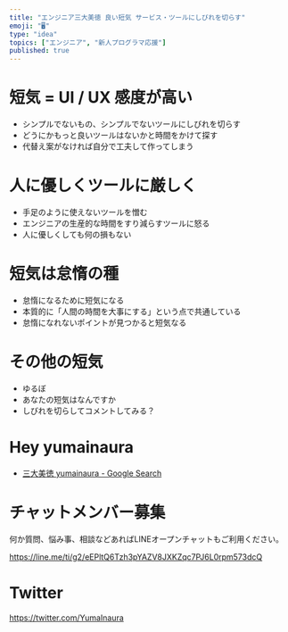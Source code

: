```yaml
---
title: "エンジニア三大美徳 良い短気 サービス・ツールにしびれを切らす"
emoji: "🖥"
type: "idea"
topics: ["エンジニア", "新人プログラマ応援"]
published: true
---
```


# 短気 = UI / UX 感度が高い

- シンプルでないもの、シンプルでないツールにしびれを切らす
- どうにかもっと良いツールはないかと時間をかけて探す
- 代替え案がなければ自分で工夫して作ってしまう

# 人に優しくツールに厳しく

- 手足のように使えないツールを憎む
- エンジニアの生産的な時間をすり減らすツールに怒る
- 人に優しくしても何の損もない

# 短気は怠惰の種

- 怠惰になるために短気になる
- 本質的に「人間の時間を大事にする」という点で共通している
- 怠惰になれないポイントが見つかると短気なる

# その他の短気

- ゆるぼ
- あなたの短気はなんですか
- しびれを切らしてコメントしてみる？


# Hey yumainaura

- [三大美徳 yumainaura - Google Search](https://www.google.co.jp/search?q=%E4%B8%89%E5%A4%A7%E7%BE%8E%E5%BE%B3+yumainaura&oq=%E4%B8%89%E5%A4%A7%E7%BE%8E%E5%BE%B3+yumainaura&aqs=chrome..69i57j69i60.3767j1j7&sourceid=chrome&ie=UTF-8)









<!-- Update From Qiita API -->

# チャットメンバー募集


何か質問、悩み事、相談などあればLINEオープンチャットもご利用ください。

https://line.me/ti/g2/eEPltQ6Tzh3pYAZV8JXKZqc7PJ6L0rpm573dcQ





# Twitter


https://twitter.com/YumaInaura


<!-- Update From Qiita API -->


